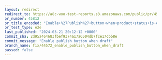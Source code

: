 ```yaml
---
layout: redirect
redirect_to: https://a8c-woo-test-reports.s3.amazonaws.com/public/pr/45812/e2e/index.html
pr_number: 45812
pr_title_encoded: "Enable+%27Publish%27+button+when+product+status+is+draft"
pr_test_type: e2e
last_published: "2024-03-21 20:12:12 +0000"
commit_sha: 2d95a464683fbef9374a17a6504db7fce17cbb8e
commit_message: "Enable publish button when draft"
branch_name: fix/44572_enable_publish_button_when_draft
passed: false
---
```

